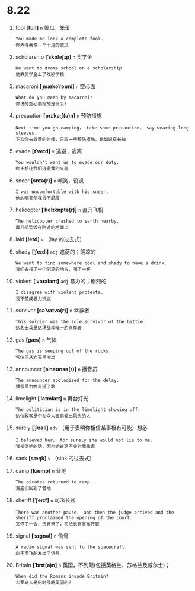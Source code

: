 # 8.22

1. fool **[fuːl]** `n` 傻瓜，笨蛋

   ```
   You made me look a complete fool.
   你弄得我像一个十足的傻瓜
   ```

2. scholarship **[ˈskɒləʃɪp]** `n` 奖学金

   ```
   He went to drama school on a scholarship.
   他靠奖学金上了戏剧学校
   ```

3. macaroni **[ˌmækəˈrəʊni]** `n` 空心面

   ```
   What do you mean by macaroni?
   你说的空心面指的是什么?
   ```

4. precaution **[prɪˈkɔːʃ(ə)n]** `n` 预防措施

   ```
   Next time you go camping， take some precaution， say wearing long sleeves.
   下次你去露营的时候，采取一些预防措施，比如说穿长袖
   ```

5. evade **[ɪˈveɪd]** `v` 逃避；逃离

   ```
   You wouldn't want us to evade our duty.
   你不想让我们逃避我的义务
   ```

6. sneer **[snɪə(r)]** `n` 嘲笑，讥讽

   ```
   I was uncomfortable with his sneer.
   他的嘲笑使我很不舒服
   ```

7. helicopter **[ˈhelɪkɒptə(r)]** `n` 直升飞机

   ```
   The helicopter crashed to earth nearby.
   直升机坠毁在附近的地面上
   ```

8. laid **[leɪd]** `v` （lay 的过去式）

9. shady **[ˈʃeɪdi]** `adj` 遮荫的；阴凉的

   ```
   We went to find somewhere cool and shady to have a drink.
   我们去找了一个阴凉的地方，喝了一杯
   ```

10. violent **[ˈvaɪələnt]** `adj` 暴力的；剧烈的

    ```
    I disagree with violent protests.
    我不赞成暴力抗议
    ```

11. survivor **[səˈvaɪvə(r)]** `n` 幸存者

    ```
    This soldier was the sole survivor of the battle.
    这名士兵是这场战斗唯一的幸存者
    ```

12. gas **[ɡæs]** `n` 气体

    ```
    The gas is seeping out of the rocks.
    气体正从岩石里渗出
    ```

13. announcer **[əˈnaʊnsə(r)]** `n` 播音员

    ```
    The announcer apologized for the delay.
    播音员为晚点道了歉
    ```

14. limelight **[ˈlaɪmlaɪt]** `n` 舞台灯光

    ```
    The politician is in the limelight showing off.
    这位政客是个在众人面前爱出风头的人
    ```

15. surely **[ˈʃʊəli]** `adv` （用于表明你相信某事极有可能）想必

    ```
    I believed her， for surely she would not lie to me.
    我相信她的话，因为她肯定不会对我撒谎
    ```

16. sank **[sæŋk]** `v` （sink 的过去式）

17. camp **[kæmp]** `n` 营地

    ```
    The pirates returned to camp.
    海盗们回到了营地
    ```

18. sheriff **[ˈʃerɪf]** `n` 司法长官

    ```
    There was another pause， and then the judge arrived and the sheriff proclaimed the opening of the court.
    又停了一会，法官来了，司法长官宣布开庭
    ```

19. signal **[ˈsɪɡnəl]** `n` 信号

    ```
    A radio signal was sent to the spacecraft.
    向宇宙飞船发出了信号
    ```

20. Britain **[ˈbrɪt(ə)n]** `n` 英国，不列颠(包括英格兰、苏格兰及威尔士)；
    ```
    When did the Romans invade Britain?
    古罗马人是何时侵略英国的?
    ```
